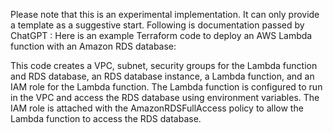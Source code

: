 
Please note that this is an experimental implementation. It can only provide a template as a suggestive start.
Following is documentation passed by ChatGPT : 
Here is an example Terraform code to deploy an AWS Lambda function with an Amazon RDS database:



This code creates a VPC, subnet, security groups for the Lambda function and RDS database, an RDS database instance, a Lambda function, and an IAM role for the Lambda function. The Lambda function is configured to run in the VPC and access the RDS database using environment variables. The IAM role is attached with the AmazonRDSFullAccess policy to allow the Lambda function to access the RDS database.